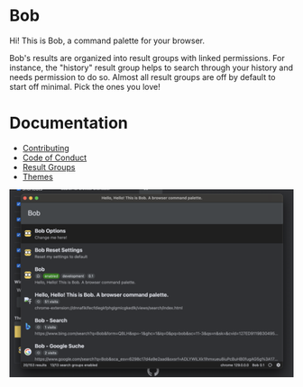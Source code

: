# Bob
Hi! This is Bob, a command palette for your browser.

Bob's results are organized into result groups with linked permissions. For instance, the "history" result group helps to search through your history and needs permission to do so. Almost all result groups are off by default to start off minimal. Pick the ones you love!

# Documentation
- [Contributing](./docs/contributing.md)
- [Code of Conduct](./CODE_OF_CONDUCT.md)
- [Result Groups](./docs/result-groups.md)
- [Themes](./docs/themes.md)

![Bob Screenshot](./src/assets/bob-screenshot.png)